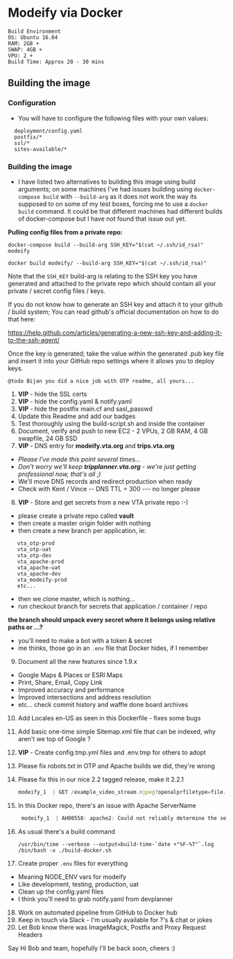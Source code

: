 # Modeify via Docker

```
Build Environment
OS: Ubuntu 16.04
RAM: 2GB +
SWAP: 4GB +
VPU: 2 +
Build Time: Approx 20 - 30 mins
```

## Building the image

### Configuration

  - You will have to configure the following files with your own values:
 
  ```
    deployment/config.yaml
    postfix/*
    ssl/*
    sites-available/*
  ```  
### Building the image
  - I have listed two alternatives to building this image using build arguments; on some machines I've had
  issues building using `docker-compose build` with `--build-arg` as it
  does not work the way its supposed to on some of my test boxes, forcing me to use a `docker build` command.
  It could be that different machines had different builds of docker-compose but I have not found that issue out yet.
  
  __Pulling config files from a private repo:__
  
  ``` 
  docker-compose build --build-arg SSH_KEY="$(cat ~/.ssh/id_rsa)" modeify
    
  docker build modeify/ --build-arg SSH_KEY="$(cat ~/.ssh/id_rsa)"   
  ```
  Note that the `SSH_KEY` build-arg is relating to the SSH key you have generated
  and attached to the private repo which should contain all your private / secret
  config files / keys.
  
  If you do not know how to generate an SSH key and attach it to your github / build system;
  You can read github's official documentation on how to do that here:
  
  https://help.github.com/articles/generating-a-new-ssh-key-and-adding-it-to-the-ssh-agent/

  Once the key is generated; take the value within the generated .pub key file and insert it into
  your GitHub repo settings where it allows you to deploy keys.




```/php
@todo Bijan you did a nice job with OTP readme, all yours...
```

1. __VIP__ - hide the SSL certs
2. __VIP__ - hide the config.yaml & notify.yaml
3. __VIP__ - hide the postfix main.cf and sasl_passwd
4. Update this Readme and add our badges
5. Test thoroughly using the build-script.sh and inside the container
6. Document, verify and push to new EC2 - 2 VPUs, 2 GB RAM, 4 GB swapfile, 24 GB SSD
7. __VIP__ - DNS entry for __modeify.vta.org__ and __trips.vta.org__
 + *Please I've made this point several times...*
 + *Don't worry we'll keep __tripplanner.vta.org__ - we're just getting professional now, that's all ;)*
 + We'll move DNS records and redirect production when ready
 + Check with Kent / Vince -- DNS TTL = 300 --- no longer please
8. __VIP__ - Store and get secrets from a new VTA private repo :-)
 - please create a private repo called **vault**
 - then create a master origin folder with nothing
 - then create a new branch per application, ie:

 ```
    vta_otp-prod
    vta_otp-uat
    vta_otp-dev
    vta_apache-prod
    vta_apache-uat
    vta_apache-dev
    vta_modeify-prod
    etc... 
 ```
 - then we clone master, which is nothing...
 - run checkout branch for secrets that application / container / repo

  __the branch should unpack every secret where it belongs using relative paths or ...?__

 - you'll need to make a bot with a token & secret
 - me thinks, those go in an `.env` file that Docker hides, if I remember
9. Document all the new features since 1.9.x
 - Google Maps & Places or ESRI Maps
 - Print, Share, Email, Copy Link
 - Improved accuracy and performance
 - Improved intersections and address resolution
 - etc... check commit history and waffle done board archives
10. Add Locales en-US as seen in this Dockerfile - fixes some bugs
11. Add basic one-time simple Sitemap.xml file that can be indexed, why aren't we top of Google ?
12. __VIP__ - Create config.tmp.yml files and .env.tmp for others to adopt
13. Please fix robots.txt in OTP and Apache builds we did, they're wrong
14. Please fix this in our nice 2.2 tagged release, make it 2.2.1
    ```javascript
    modeify_1  | GET /example_video_stream.mjpeg?openalprfiletype=file.mjpg 200 0.396 ms - 4244
    ```

15. In this Docker repo, there's an issue with Apache ServerName
    ```javascript
     modeify_1  | AH00558: apache2: Could not reliably determine the server's fully qualified domain name, using 172.18.0.2. Set the 'ServerName' directive globally to suppress this message
    ```

16. As usual there's a build command
    ```/bin/bash
    /usr/bin/time --verbose --output=build-time-`date +"%F-%T"`.log /bin/bash -x ./build-docker.sh
    ```
17. Create proper `.env` files for everything

 - Meaning NODE_ENV vars for modeify
 - Like development, testing, production, uat
 - Clean up the config.yaml files
 - I think you'll need to grab notify.yaml from devplanner
18. Work on automated pipeline from GitHub to Docker hub
19. Keep in touch via Slack - I'm usually available for ?'s & chat or jokes
20. Let Bob know there was ImageMagick, Postfix and Proxy Request Headers

Say Hi Bob and team, hopefully I'll be back soon, cheers :)
